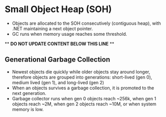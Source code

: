 Small Object Heap (SOH)
=======================

* Objects are allocated to the SOH consecutively (contiguous heap), with .NET maintaining a next object pointer.
* GC runs when memory usage reaches some threshold.

** **DO NOT UPDATE CONTENT BELOW THIS LINE** **

Generational Garbage Collection
-------------------------------

* Newest objects die quickly while older objects stay around longer, therefore objects are grouped into generations: short-lived (gen 0), medium lived (gen 1), and long-lived (gen 2)
* When an objects survives a garbage collection, it is promoted to the next generation.
* Garbage collector runs when gen 0 objects reach ~256k, when gen 1 objects reach ~2M, when gen 2 objects reach ~10M, or when system memory is low.

